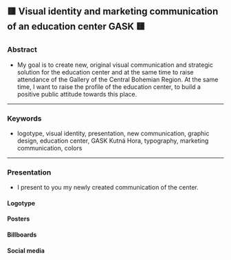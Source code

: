 ## 🟥 Visual identity and marketing communication of an education center GASK 🟨

### Abstract
- My goal is to create new, original visual communication and strategic solution for the education center and at the same time to raise attendance of the Gallery of the Central Bohemian Region. At the same time, I want to raise the profile of the education center, to build a positive public attitude towards this place.

---

### Keywords
- logotype, visual identity, presentation, new communication, graphic design, education center, GASK Kutná Hora, typography, marketing communication, colors

---

### Presentation
- I present to you my newly created communication of the center.


#### Logotype


#### Posters


#### Billboards


#### Social media
